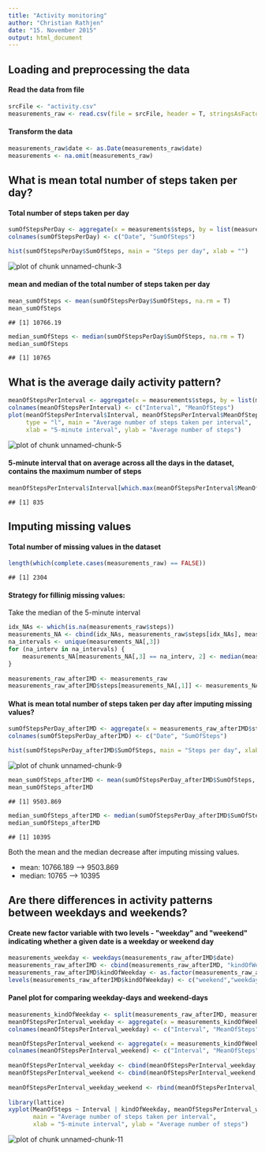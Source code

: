 ```yaml
---
title: "Activity monitoring"
author: "Christian Rathjen"
date: "15. November 2015"
output: html_document
---
```



## Loading and preprocessing the data
#### Read the data from file

```r
srcFile <- "activity.csv"
measurements_raw <- read.csv(file = srcFile, header = T, stringsAsFactors = F)
```

#### Transform the data

```r
measurements_raw$date <- as.Date(measurements_raw$date)
measurements <- na.omit(measurements_raw)
```

## What is mean total number of steps taken per day?
#### Total number of steps taken per day

```r
sumOfStepsPerDay <- aggregate(x = measurements$steps, by = list(measurements$date), FUN = sum)
colnames(sumOfStepsPerDay) <- c("Date", "SumOfSteps")

hist(sumOfStepsPerDay$SumOfSteps, main = "Steps per day", xlab = "")
```

![plot of chunk unnamed-chunk-3](figure/unnamed-chunk-3-1.png) 

#### mean and median of the total number of steps taken per day

```r
mean_sumOfSteps <- mean(sumOfStepsPerDay$SumOfSteps, na.rm = T)
mean_sumOfSteps
```

```
## [1] 10766.19
```

```r
median_sumOfSteps <- median(sumOfStepsPerDay$SumOfSteps, na.rm = T)
median_sumOfSteps
```

```
## [1] 10765
```

## What is the average daily activity pattern?

```r
meanOfStepsPerInterval <- aggregate(x = measurements$steps, by = list(measurements$interval), FUN = mean)
colnames(meanOfStepsPerInterval) <- c("Interval", "MeanOfSteps")
plot(meanOfStepsPerInterval$Interval, meanOfStepsPerInterval$MeanOfSteps, 
     type = "l", main = "Average number of steps taken per interval",
     xlab = "5-minute interval", ylab = "Average number of steps")
```

![plot of chunk unnamed-chunk-5](figure/unnamed-chunk-5-1.png) 

#### 5-minute interval that on average across all the days in the dataset, contains the maximum number of steps

```r
meanOfStepsPerInterval$Interval[which.max(meanOfStepsPerInterval$MeanOfSteps)]
```

```
## [1] 835
```

## Imputing missing values
#### Total number of missing values in the dataset

```r
length(which(complete.cases(measurements_raw) == FALSE))
```

```
## [1] 2304
```

#### Strategy for fillinig missing values:
Take the median of the 5-minute interval
    

```r
idx_NAs <- which(is.na(measurements_raw$steps))
measurements_NA <- cbind(idx_NAs, measurements_raw$steps[idx_NAs], measurements_raw$interval[idx_NAs])
na_intervals <- unique(measurements_NA[,3])
for (na_interv in na_intervals) {
    measurements_NA[measurements_NA[,3] == na_interv, 2] <- median(measurements_raw$steps[measurements_raw$interval == na_interv], na.rm = T)
}
    
measurements_raw_afterIMD <- measurements_raw
measurements_raw_afterIMD$steps[measurements_NA[,1]] <- measurements_NA[,2]
```

#### What is mean total number of steps taken per day after imputing missing values?

```r
sumOfStepsPerDay_afterIMD <- aggregate(x = measurements_raw_afterIMD$steps, by = list(measurements_raw_afterIMD$date), FUN = sum)
colnames(sumOfStepsPerDay_afterIMD) <- c("Date", "SumOfSteps")

hist(sumOfStepsPerDay_afterIMD$SumOfSteps, main = "Steps per day", xlab = "")
```

![plot of chunk unnamed-chunk-9](figure/unnamed-chunk-9-1.png) 

```r
mean_sumOfSteps_afterIMD <- mean(sumOfStepsPerDay_afterIMD$SumOfSteps, na.rm = T)
mean_sumOfSteps_afterIMD
```

```
## [1] 9503.869
```

```r
median_sumOfSteps_afterIMD <- median(sumOfStepsPerDay_afterIMD$SumOfSteps, na.rm = T)
median_sumOfSteps_afterIMD
```

```
## [1] 10395
```
Both the mean and the median decrease after imputing missing values.

* mean: 10766.189 --> 9503.869
* median: 10765 --> 10395

## Are there differences in activity patterns between weekdays and weekends?
#### Create new factor variable with two levels - "weekday" and "weekend" indicating whether a given date is a weekday or weekend day

```r
measurements_weekday <- weekdays(measurements_raw_afterIMD$date)
measurements_raw_afterIMD <- cbind(measurements_raw_afterIMD, "kindOfWeekday" = measurements_weekday != "Samstag" & measurements_weekday != "Sonntag")
measurements_raw_afterIMD$kindOfWeekday <- as.factor(measurements_raw_afterIMD$kindOfWeekday)
levels(measurements_raw_afterIMD$kindOfWeekday) <- c("weekend","weekday")
```

#### Panel plot for comparing weekday-days and weekend-days

```r
measurements_kindOfWeekday <- split(measurements_raw_afterIMD, measurements_raw_afterIMD$kindOfWeekday)
meanOfStepsPerInterval_weekday <- aggregate(x = measurements_kindOfWeekday$weekday$steps, by = list(measurements_kindOfWeekday$weekday$interval), FUN = mean)
colnames(meanOfStepsPerInterval_weekday) <- c("Interval", "MeanOfSteps")

meanOfStepsPerInterval_weekend <- aggregate(x = measurements_kindOfWeekday$weekend$steps, by = list(measurements_kindOfWeekday$weekend$interval), FUN = mean)
colnames(meanOfStepsPerInterval_weekend) <- c("Interval", "MeanOfSteps")
    
meanOfStepsPerInterval_weekday <- cbind(meanOfStepsPerInterval_weekday, "kindOfWeekday" = measurements_kindOfWeekday$weekday$kindOfWeekday[1])
meanOfStepsPerInterval_weekend <- cbind(meanOfStepsPerInterval_weekend, "kindOfWeekday" = measurements_kindOfWeekday$weekend$kindOfWeekday[1])
    
meanOfStepsPerInterval_weekday_weekend <- rbind(meanOfStepsPerInterval_weekday, meanOfStepsPerInterval_weekend)
    
library(lattice)
xyplot(MeanOfSteps ~ Interval | kindOfWeekday, meanOfStepsPerInterval_weekday_weekend, type = "l", 
       main = "Average number of steps taken per interval",
       xlab = "5-minute interval", ylab = "Average number of steps")
```

![plot of chunk unnamed-chunk-11](figure/unnamed-chunk-11-1.png) 
